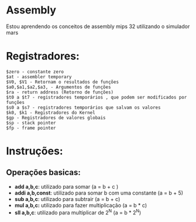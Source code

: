 # Assembly
Estou aprendendo os conceitos de assembly mips 32  utilizando o simulador mars 

# Registradores:
	$zero - constante zero
	$at - assembler temporary
	$V0, $V1 - Retornam o resultados de funções 
	$a0,$a1,$a2,$a3, - Argumentos de funções
	$ra - return address (Retorno de funções)
	$t0 a $t7 - registradores temporários , que podem ser modificados por funções
	$s0 a $s7 - registradores temporários que salvam os valores
	$k0, $k1 - Registradores do Kernel 
	$gp - Registradores de valores globais
	$sp - stack pointer
	$fp - frame pointer

# Instruções:
## Operações  basicas:
- **add  a,b,c**: utilizado para somar (a = b + c )
- **addi a,b,const**: utilizado para somar b com uma constante (a = b + 5)
- **sub a,b,c**: utilizado para subtrair (a = b + c) 
- **mul a,b,c:** utilizado para fazer multiplicação (a = b * c)
- **sll a,b,c**: utilizado para multiplicar de 2<sup>N</sup> (a = b * 2<sup>N</sup>)